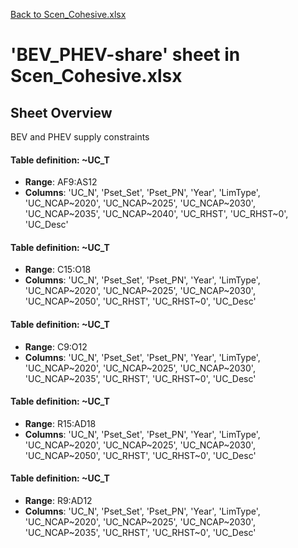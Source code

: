 [Back to Scen_Cohesive.xlsx](README.md)

# 'BEV_PHEV-share' sheet in Scen_Cohesive.xlsx

## Sheet Overview

BEV and PHEV supply constraints

#### Table definition: ~UC_T
- **Range**: AF9:AS12
- **Columns**: 'UC_N', 'Pset_Set', 'Pset_PN', 'Year', 'LimType', 'UC_NCAP~2020', 'UC_NCAP~2025', 'UC_NCAP~2030', 'UC_NCAP~2035', 'UC_NCAP~2040', 'UC_RHST', 'UC_RHST~0', 'UC_Desc'

#### Table definition: ~UC_T
- **Range**: C15:O18
- **Columns**: 'UC_N', 'Pset_Set', 'Pset_PN', 'Year', 'LimType', 'UC_NCAP~2020', 'UC_NCAP~2025', 'UC_NCAP~2030', 'UC_NCAP~2050', 'UC_RHST', 'UC_RHST~0', 'UC_Desc'

#### Table definition: ~UC_T
- **Range**: C9:O12
- **Columns**: 'UC_N', 'Pset_Set', 'Pset_PN', 'Year', 'LimType', 'UC_NCAP~2020', 'UC_NCAP~2025', 'UC_NCAP~2030', 'UC_NCAP~2035', 'UC_RHST', 'UC_RHST~0', 'UC_Desc'

#### Table definition: ~UC_T
- **Range**: R15:AD18
- **Columns**: 'UC_N', 'Pset_Set', 'Pset_PN', 'Year', 'LimType', 'UC_NCAP~2020', 'UC_NCAP~2025', 'UC_NCAP~2030', 'UC_NCAP~2050', 'UC_RHST', 'UC_RHST~0', 'UC_Desc'

#### Table definition: ~UC_T
- **Range**: R9:AD12
- **Columns**: 'UC_N', 'Pset_Set', 'Pset_PN', 'Year', 'LimType', 'UC_NCAP~2020', 'UC_NCAP~2025', 'UC_NCAP~2030', 'UC_NCAP~2035', 'UC_RHST', 'UC_RHST~0', 'UC_Desc'

